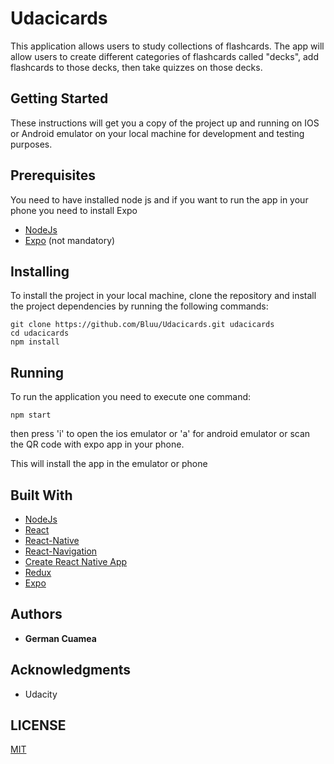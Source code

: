 # Udacicards

This application allows users to study collections of flashcards. The app will allow users to create different categories of flashcards called "decks", add flashcards to those decks, then take quizzes on those decks.

## Getting Started

These instructions will get you a copy of the project up and running on IOS or Android emulator on your local machine for development and testing purposes.

## Prerequisites

You need to have installed node js and if you want to run the app in your phone you need to install Expo

* [NodeJs](https://nodejs.org/en/)
* [Expo](https://expo.io/) (not mandatory)

## Installing

To install the project in your local machine, clone the repository and install the project dependencies by running the following commands:

```
git clone https://github.com/Bluu/Udacicards.git udacicards
cd udacicards
npm install
```

## Running

To run the application you need to execute one command:

```
npm start
```

then press 'i' to open the ios emulator or 'a' for android emulator or scan the QR code with expo app in your phone.

This will install the app in the emulator or phone

## Built With

* [NodeJs](https://nodejs.org/en/)
* [React](https://facebook.github.io/react/)
* [React-Native](https://facebook.github.io/react-native/)
* [React-Navigation](https://github.com/react-community/react-navigation)
* [Create React Native App](https://github.com/react-community/create-react-native-app)
* [Redux](http://redux.js.org/)
* [Expo](https://expo.io/)

## Authors

* **German Cuamea**

## Acknowledgments

* Udacity

## LICENSE

[MIT](https://github.com/Bluu/Udacicards/blob/master/LICENSE)